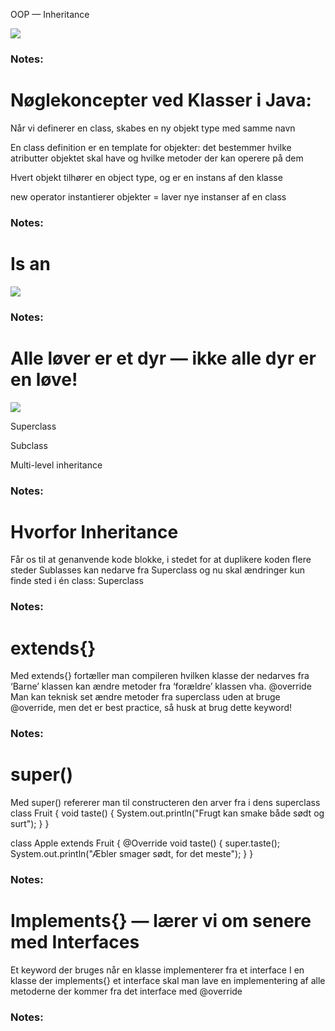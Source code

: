 <!-- Slide number: 1 -->
OOP — Inheritance

![](GoogleShape65p15.jpg)

### Notes:

<!-- Slide number: 2 -->
# Nøglekoncepter ved Klasser i Java:
Når vi definerer en class, skabes en ny objekt type med samme navn

En class definition er en template for objekter: det bestemmer hvilke atributter objektet skal have og hvilke metoder der kan operere på dem

Hvert objekt tilhører en object type, og er en instans af den klasse

new operator instantierer objekter = laver nye instanser af en class

### Notes:

<!-- Slide number: 3 -->
# Is an

![](GoogleShape77p17.jpg)

### Notes:

<!-- Slide number: 4 -->
# Alle løver er et dyr — ikke alle dyr er en løve!

![](GoogleShape91p18.jpg)

Superclass

Subclass

Multi-level inheritance

### Notes:

<!-- Slide number: 5 -->
# Hvorfor Inheritance
Får os til at genanvende kode blokke, i stedet for at duplikere koden flere steder
Sublasses kan nedarve fra Superclass og nu skal ændringer kun finde sted i én class: Superclass

### Notes:

<!-- Slide number: 6 -->
# extends{}
Med extends{} fortæller man compileren hvilken klasse der nedarves fra
‘Barne’ klassen kan ændre metoder fra ‘forældre’ klassen vha. @override
Man kan teknisk set ændre metoder fra superclass uden at bruge @override, men det er best practice, så husk at brug dette keyword!

### Notes:

<!-- Slide number: 7 -->
# super()

Med super() refererer man til constructeren den arver fra i dens superclass
class Fruit {
   void taste() {
       System.out.println("Frugt kan smake både sødt og surt");
   }
}

class Apple extends Fruit {
   @Override
   void taste() {
       super.taste();
       System.out.println("Æbler smager sødt, for det meste");
   }
}

### Notes:

<!-- Slide number: 8 -->
# Implements{} — lærer vi om senere med Interfaces
Et keyword der bruges når en klasse implementerer fra et interface
I en klasse der implements{} et interface skal man lave en implementering af alle metoderne der kommer fra det interface med @override

### Notes: